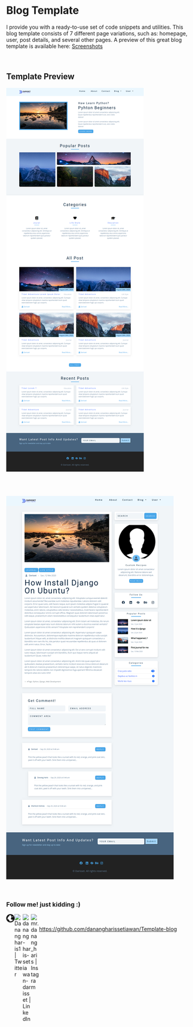 # Blog Template

I provide you with a ready-to-use set of code snippets and utilities. This blog template consists of 7 different page variations, such as: homepage, user, post details, and several other pages. A preview of this great blog template is available here: [Screenshots](screenshot/)

<br/>

## Template Preview

<kbd>![Home](screenshot/home.png)<kbd/>

<br/>
</br>

<kbd>![Detail post](screenshot/detail-post.png)<kbd/>
     
<br>

### Follow me! just kidding :)

[<img align="left" alt="darisset.site" width="22px" src="https://raw.githubusercontent.com/iconic/open-iconic/master/svg/globe.svg" />][website]
[<img align="left" alt="Danangharis1 | Twitter" width="22px" src="https://cdn.jsdelivr.net/npm/simple-icons@v3/icons/twitter.svg" />][twitter]
[<img align="left" alt="danang-haris-setiawan-darisset | LinkedIn" width="22px" src="https://cdn.jsdelivr.net/npm/simple-icons@v3/icons/linkedin.svg" />][linkedin]
[<img align="left" alt="mr.danang_haris | Instagram" width="22px" src="https://cdn.jsdelivr.net/npm/simple-icons@v3/icons/instagram.svg" />][instagram]

<br />

[website]: https://darisset.site
[twitter]: https://twitter.com/Danangharisset1
[instagram]: https://www.instagram.com/mr.danang_haris
[linkedin]: https://www.linkedin.com/in/danang-haris-setiawan-darisset
[webdevplaylist]: https://github.com/danangharissetiawan/danangharissetiawan


https://github.com/danangharissetiawan/Template-blog